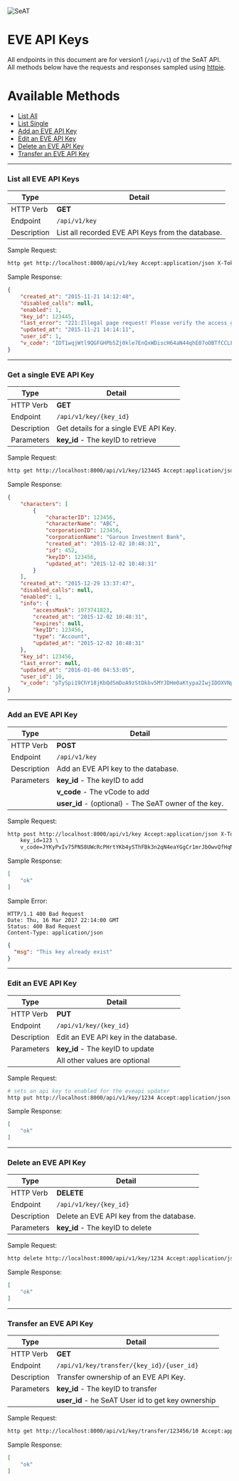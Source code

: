 ![SeAT](http://i.imgur.com/aPPOxSK.png)

# EVE API Keys

All endpoints in this document are for version1 (`/api/v1`) of the SeAT API.  
All methods below have the requests and responses sampled using [httpie](https://github.com/jkbrzt/httpie).

# Available Methods
* [List All](#list-all-eve-api-keys)
* [List Single](#get-a-single-eve-api-key)
* [Add an EVE API Key](#add-an-eve-api-key)
* [Edit an EVE API Key](#edit-an-eve-api-key)
* [Delete an EVE API Key](#delete-an-eve-api-key)
* [Transfer an EVE API Key](#transfer-an-eve-api-key)

***

### List all EVE API Keys

| Type          | Detail  |
| ------------- |--------|
| HTTP Verb     | **GET** |
| Endpoint      | `/api/v1/key` |
| Description   | List all recorded EVE API Keys from the database. |

Sample Request:
```bash
http get http://localhost:8000/api/v1/key Accept:application/json X-Token:123456
```

Sample Response:
```json
{
    "created_at": "2015-11-21 14:12:40",
    "disabled_calls": null,
    "enabled": 1,
    "key_id": 123445,
    "last_error": "221:Illegal page request! Please verify the access granted by the key you are using!",
    "updated_at": "2015-11-21 14:14:11",
    "user_id": 1,
    "v_code": "IDT1wqjWtl9QGFGHPb5Zj0kle7EnQxWDiscH64aN44qhE07oOBTfCCLFmc3uj2Hf"
}
```

***

### Get a single EVE API Key

| Type          | Detail  |
| ------------- |--------|
| HTTP Verb     | **GET** |
| Endpoint      | `/api/v1/key/{key_id}` |
| Description   | Get details for a single EVE API Key. |
| Parameters    |  **key_id** - The keyID to retrieve |

Sample Request:
```bash
http get http://localhost:8000/api/v1/key/123445 Accept:application/json X-Token:123456
```

Sample Response:
```json
{
    "characters": [
        {
            "characterID": 123456,
            "characterName": "ABC",
            "corporationID": 123456,
            "corporationName": "Garoun Investment Bank",
            "created_at": "2015-12-02 10:48:31",
            "id": 452,
            "keyID": 123456,
            "updated_at": "2015-12-02 10:48:31"
        }
    ],
    "created_at": "2015-12-29 13:37:47",
    "disabled_calls": null,
    "enabled": 1,
    "info": {
        "accessMask": 1073741823,
        "created_at": "2015-12-02 10:48:31",
        "expires": null,
        "keyID": 123456,
        "type": "Account",
        "updated_at": "2015-12-02 10:48:31"
    },
    "key_id": 123456,
    "last_error": null,
    "updated_at": "2016-01-06 04:53:05",
    "user_id": 10,
    "v_code": "pTySpi19ChY18jKbQdSmDoA9zStDkbv5MYJDHm0aKtypa2IwjIDOXVNp9tfSFPfu"
}
```

***

### Add an EVE API Key

| Type          | Detail  |
| ------------- |--------|
| HTTP Verb     | **POST** |
| Endpoint      | `/api/v1/key` |
| Description   | Add an EVE API key to the database. |
| Parameters    |  **key_id** - The keyID to add |
|     |  **v_code** - The vCode to add |
|     |  **user_id** - (optional) - The SeAT owner of the key. |

Sample Request:
```bash
http post http://localhost:8000/api/v1/key Accept:application/json X-Token:123456 \
    key_id=123 \
    v_code=JYKyPvIv75PN58UWcRcPHrtYKb4ySThFBk3n2qN4eaYGgCr1mrJbOwvQfHqNnf5k
```

Sample Response:
```json
[
    "ok"
]
```

Sample Error:
```
HTTP/1.1 400 Bad Request
Date: Thu, 16 Mar 2017 22:14:00 GMT
Status: 400 Bad Request
Content-Type: application/json
```
```json
{
  "msg": "This key already exist"
}
```

***

### Edit an EVE API Key

| Type          | Detail  |
| ------------- |--------|
| HTTP Verb     | **PUT** |
| Endpoint      | `/api/v1/key/{key_id}` |
| Description   | Edit an EVE API key in the database. |
| Parameters    |  **key_id** - The keyID to update |
|     |  All other values are optional |

Sample Request:
```bash
# sets an api key to enabled for the eveapi updater
http put http://localhost:8000/api/v1/key/1234 Accept:application/json X-Token:123456 enabled=1
```

Sample Response:
```json
[
    "ok"
]
```

***

### Delete an EVE API Key

| Type          | Detail  |
| ------------- |--------|
| HTTP Verb     | **DELETE** |
| Endpoint      | `/api/v1/key/{key_id}` |
| Description   | Delete an EVE API key from the database. |
| Parameters    |  **key_id** - The keyID to delete |

Sample Request:
```bash
http delete http://localhost:8000/api/v1/key/1234 Accept:application/json X-Token:123456
```

Sample Response:
```json
[
    "ok"
]
```

***

### Transfer an EVE API Key

| Type          | Detail  |
| ------------- |--------|
| HTTP Verb     | **GET** |
| Endpoint      | `/api/v1/key/transfer/{key_id}/{user_id}` |
| Description   | Transfer ownership of an EVE API Key. |
| Parameters    |  **key_id** - The keyID to transfer |
|     |  **user_id** - he SeAT User id to get key ownership |

Sample Request:
```bash
http get http://localhost:8000/api/v1/key/transfer/123456/10 Accept:application/json X-Token:123456
```

Sample Response:
```json
[
    "ok"
]
```
